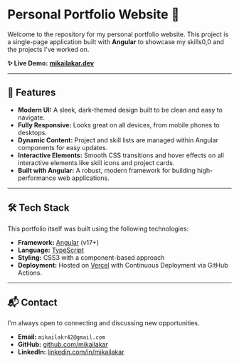 # Personal Portfolio Website 🚀

Welcome to the repository for my personal portfolio website. This project is a single-page application built with **Angular** to showcase my skills0,0 and the projects I've worked on.

**✨ Live Demo:** **[mikailakar.dev](https://mikailakar.dev)**

---

## 🌟 Features

-   **Modern UI:** A sleek, dark-themed design built to be clean and easy to navigate.
-   **Fully Responsive:** Looks great on all devices, from mobile phones to desktops.
-   **Dynamic Content:** Project and skill lists are managed within Angular components for easy updates.
-   **Interactive Elements:** Smooth CSS transitions and hover effects on all interactive elements like skill icons and project cards.
-   **Built with Angular:** A robust, modern framework for building high-performance web applications.

---

## 🛠️ Tech Stack

This portfolio itself was built using the following technologies:

-   **Framework:** [Angular](https://angular.io/) (v17+)
-   **Language:** [TypeScript](https://www.typescriptlang.org/)
-   **Styling:** CSS3 with a component-based approach
-   **Deployment:** Hosted on [Vercel](https://vercel.com/) with Continuous Deployment via GitHub Actions.

---

## 📬 Contact

I'm always open to connecting and discussing new opportunities.

-   **Email:** `mikailakr42@gmail.com`
-   **GitHub:** [github.com/mikailakar](https://github.com/mikailakar)
-   **LinkedIn:** [linkedin.com/in/mikailakar](https://www.linkedin.com/in/mikailakar/)
